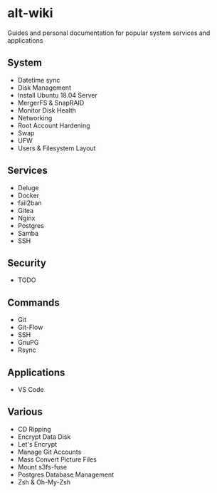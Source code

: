 # alt-wiki
Guides and personal documentation for popular system services and applications

## System
- Datetime sync
- Disk Management
- Install Ubuntu 18.04 Server
- MergerFS & SnapRAID
- Monitor Disk Health
- Networking
- Root Account Hardening
- Swap
- UFW
- Users & Filesystem Layout

## Services
- Deluge
- Docker
- fail2ban
- Gitea
- Nginx
- Postgres
- Samba
- SSH

## Security
- TODO

## Commands
- Git
- Git-Flow
- SSH
- GnuPG
- Rsync

## Applications
- VS Code

## Various
- CD Ripping
- Encrypt Data Disk
- Let's Encrypt
- Manage Git Accounts
- Mass Convert Picture Files
- Mount s3fs-fuse
- Postgres Database Management
- Zsh & Oh-My-Zsh
